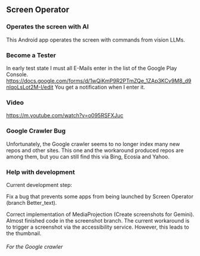 ## Screen Operator
### Operates the screen with AI
This Android app operates the screen with commands from vision LLMs.

### Become a Tester
In early test state I must all E-Mails enter in the list of the Google Play Console. https://docs.google.com/forms/d/1wQiKmP9R2PTmZQe_1ZAp3KCv9M8_d9nlqoLsLot2M-I/edit You get a notification when I enter it.

### Video

https://m.youtube.com/watch?v=o095RSFXJuc

### Google Crawler Bug

Unfortunately, the Google crawler seems to no longer index many new repos and other sites. This one and the workaround produced repos are among them, but you can still find this via Bing, Ecosia and Yahoo.

### Help with development

Current development step:

Fix a bug that prevents some apps from being launched by Screen Operator (branch Better_text).

Correct implementation of MediaProjection (Create screenshots for Gemini). Almost finished code in the screenshot branch. The current workaround is to trigger a screenshot via the accessibility service. However, this leads to the thumbnail.

###### For the Google crawler
<script type="application/ld+json">
{
  "@context": "https://schema.org",
  "@type": "AndroidApp",
  "name": "ScreenOperator",
  "description": "Operates the screen with AI",
  "programmingLanguage": "Kotlin",
  "codeRepository": "https://github.com/Android-PowerUser/ScreenOperator",
  "author": {
    "@type": "Person",
    "name": "Android PowerUser"
  },
  "dateCreated": "2025-04-07",
  "keywords": ["Screen", "Operator", "vision", "LLMs", "control", "AI", "Agents"]
}
</script>
